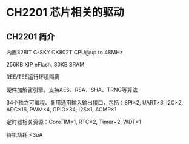 # CH2201 芯片相关的驱动

## CH2201 简介

内置32BIT C-SKY CK802T CPU@up to 48MHz

256KB XIP eFlash, 80KB SRAM

REE/TEE运行环境隔离

硬件加解密引擎，支持AES、RSA、SHA、TRNG等算法

34个独立可编程、复用通用输入输出接口，包括：SPI×2, UART×3, I2C×2, ADC×16, PWM×4, GPIO×34, I2S×1, ACMP×1

定时器相关资源：CoreTIM×1, RTC×2, Timer×2, WDT×1

待机功耗 <3uA
